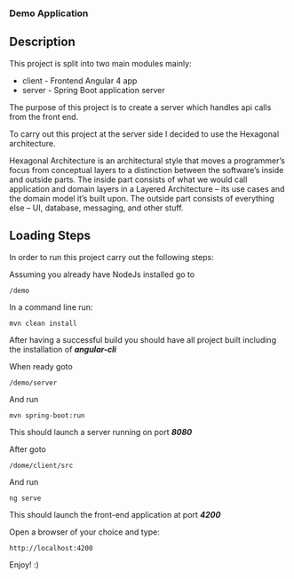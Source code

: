### Demo Application

## Description

This project is split into two main modules mainly:

* client - Frontend Angular 4 app
* server - Spring Boot application server

The purpose of this project is to create a server which handles api calls from the front end.

To carry out this project at the server side I decided to use the Hexagonal architecture.

Hexagonal Architecture is an architectural style that moves a programmer’s focus from conceptual layers to a distinction between the software’s inside and outside parts. The inside part consists of what we would call application and domain layers in a Layered Architecture – its use cases and the domain model it’s built upon. The outside part consists of everything else – UI, database, messaging, and other stuff.

## Loading Steps

In order to run this project carry out the following steps:

Assuming you already have NodeJs installed go to

```
/demo
```

In a command line run:

```
mvn clean install
```

After having a successful build you should have all project built including the installation of ***angular-cli***

When ready goto

```
/demo/server
```

And run

```
mvn spring-boot:run
```

This should launch a server running on port ***8080***

After goto

```
/dome/client/src
```

And run

```
ng serve
```

This should launch the front-end application at port ***4200***

Open a browser of your choice and type:

```
http://localhost:4200
```

Enjoy! :)